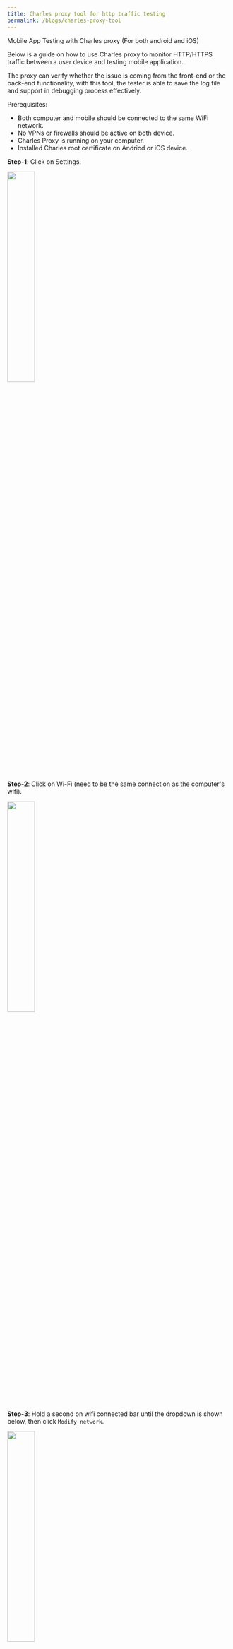 ```yaml
---
title: Charles proxy tool for http traffic testing
permalink: /blogs/charles-proxy-tool
---
```


Mobile App Testing with Charles proxy (For both android and iOS)

Below is a guide on how to use Charles proxy to monitor HTTP/HTTPS traffic between a user device and testing mobile application.

The proxy can verify whether the issue is coming from the front-end or the back-end functionality, with this tool, the tester is able to save the log file and support in debugging process effectively.

Prerequisites:
- Both computer and mobile should be connected to the same WiFi network.
- No VPNs or firewalls should be active on both device.
- Charles Proxy is running on your computer.
- Installed Charles root certificate on Andriod or iOS device.

**Step-1**: Click on Settings.
<div class="center-align-text">
<img src="../assets/img/2022-11-01-charles-proxy-tool/1.png" width="35%">
</div>

**Step-2**: Click on Wi-Fi (need to be the same connection as the computer's wifi).
<div class="center-align-text">
<img src="../assets/img/2022-11-01-charles-proxy-tool/2.png" width="35%">
</div>

**Step-3**: Hold a second on wifi connected bar until the dropdown is shown below, then click `Modify network`.
<div class="center-align-text">
<img src="../assets/img/2022-11-01-charles-proxy-tool/3.png" width="35%">
</div>

**Step-4**: Select proxy from `None’ to `Manual` then click `Save`.
<div class="center-align-text">
<img src="../assets/img/2022-11-01-charles-proxy-tool/4.png" width="35%">
</div>

**Step-5**: Type the computer Ip Address and Port with `8888`.
> We can look up Ip Address by checking from wifi > properties
<div class="center-align-text">
<img src="../assets/img/2022-11-01-charles-proxy-tool/5.png" width="35%">
</div>

**Step-6**: Disable the Windows proxy (or MacOs proxy) by clicking on Proxy > Windows or macOS proxy. This will collect only the mobile device’s traffic and will not collect the windows’s traffic. Enable this option later when needed to collect the log from the browser traffic.
<div class="center-align-text">
<img src="../assets/img/2022-11-01-charles-proxy-tool/6.png" width="35%">
</div>

**Step-7**: The traffic between the device and the server will be encrypted for security purposes.
<div class="center-align-text">
<img src="../assets/img/2022-11-01-charles-proxy-tool/7.png" width="35%">
</div>

**Step-8**: Turn on the SSL setting in order to decrypt HTTPS; Proxy > SSL proxying settings.
<div class="center-align-text">
<img src="../assets/img/2022-11-01-charles-proxy-tool/8.png" width="35%">
</div>

**Step-9**: Select enable SSL and location *.443 Then click `Ok`.
<div class="center-align-text">
<img src="../assets/img/2022-11-01-charles-proxy-tool/9.png" width="35%">
</div>

**Step-10**: After enabling SSL proxying function, all traffic will be decrypted as below.
<div class="center-align-text">
<img src="../assets/img/2022-11-01-charles-proxy-tool/10.png" width="100%">
</div>

**Step-11**: Click the `Broom` icon to clear previous traffic and check if the record button is on (red) before reproducing the issue.
<div class="center-align-text">
<img src="../assets/img/2022-11-01-charles-proxy-tool/11.png" width="100%">
</div>

**Step-12**: Go to the testing app and reproduce the issue on the device. Then compare it with HTTPS traffic in Charles's proxy.

> Example: There is an issue when the user tries to log in to the app. The user is unable to log in and an error message occurred.
<div class="center-align-text">
<img src="../assets/img/2022-11-01-charles-proxy-tool/12-1.png" width="35%">
</div>

> When compared with HTTPS proxy traffic there is no failed HTTPS response and all status is 200ok, It’s possibly an issue in the front-end area.
<div class="center-align-text">
<img src="../assets/img/2022-11-01-charles-proxy-tool/12-2.png" width="100%">
</div>

**Step-13**: To save the log, click File > export session.
<div class="center-align-text">
<img src="../assets/img/2022-11-01-charles-proxy-tool/13.png" width="100%">
</div>

**Step-14**: Named the file and then select the file type to be `.chrl` and click `Save`
<div class="center-align-text">
<img src="../assets/img/2022-11-01-charles-proxy-tool/14.png" width="100%">
</div>
